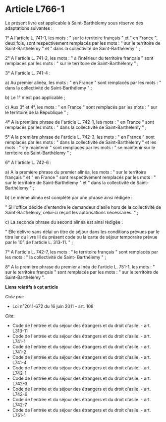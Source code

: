 # Article L766-1

Le présent livre est applicable à Saint-Barthélemy sous réserve des adaptations suivantes : 

1° A l'article L. 741-1, les mots : " sur le territoire français " et " en France ", deux fois, sont respectivement remplacés
par les mots : " sur le territoire de Saint-Barthélemy " et " dans la collectivité de Saint-Barthélemy " ; 

2° A l'article L. 741-2, les mots : " à l'intérieur du territoire français " sont remplacés par les mots : " sur le
territoire de Saint-Barthélemy " ; 

3° A l'article L. 741-4 : 

a) Au premier alinéa, les mots : " en France " sont remplacés par les mots : " dans la collectivité de Saint-Barthélemy " ; 

b) Le 1° n'est pas applicable ; 

c) Aux 3° et 4°, les mots : " en France " sont remplacés par les mots : " sur le territoire de la République " ; 

4° A la première phrase de l'article L. 742-1, les mots : " en France " sont remplacés par les mots : " dans la collectivité
de Saint-Barthélemy " ; 

5° A la première phrase de l'article L. 742-3, les mots : " en France " sont remplacés par les mots : " dans la collectivité
de Saint-Barthélemy " et les mots : " s'y maintenir " sont remplacés par les mots : " se maintenir sur le territoire de
Saint-Barthélemy " ; 

6° A l'article L. 742-6 : 

a) A la première phrase du premier alinéa, les mots : " sur le territoire français " et " en France " sont respectivement
remplacés par les mots : " sur le territoire de Saint-Barthélemy " et " dans la collectivité de Saint-Barthélemy " ; 

b) Le même alinéa est complété par une phrase ainsi rédigée : 

" Si l'office décide d'entendre le demandeur d'asile hors de la collectivité de Saint-Barthélemy, celui-ci reçoit les
autorisations nécessaires. " ; 

c) La seconde phrase du second alinéa est ainsi rédigée : 

" Elle délivre sans délai un titre de séjour dans les conditions prévues par le titre Ier du livre III du présent code ou la
carte de séjour temporaire prévue par le 10° de l'article L. 313-11. " ; 

7° A l'article L. 742-7, les mots : " le territoire français " sont remplacés par les mots : " la collectivité de Saint-
Barthélemy " ; 

8° A la première phrase du premier alinéa de l'article L. 751-1, les mots : " sur le territoire français " sont remplacés par
les mots : " sur le territoire de Saint-Barthélemy ".

**Liens relatifs à cet article**

_Créé par_:

  - Loi n°2011-672 du 16 juin 2011 - art. 108

_Cite_:

  - Code de l'entrée et du séjour des étrangers et du droit d'asile. - art. L313-11
  - Code de l'entrée et du séjour des étrangers et du droit d'asile. - art. L741-1
  - Code de l'entrée et du séjour des étrangers et du droit d'asile. - art. L741-2
  - Code de l'entrée et du séjour des étrangers et du droit d'asile. - art. L741-4
  - Code de l'entrée et du séjour des étrangers et du droit d'asile. - art. L742-1
  - Code de l'entrée et du séjour des étrangers et du droit d'asile. - art. L742-3
  - Code de l'entrée et du séjour des étrangers et du droit d'asile. - art. L742-6
  - Code de l'entrée et du séjour des étrangers et du droit d'asile. - art. L742-7
  - Code de l'entrée et du séjour des étrangers et du droit d'asile. - art. L751-1

